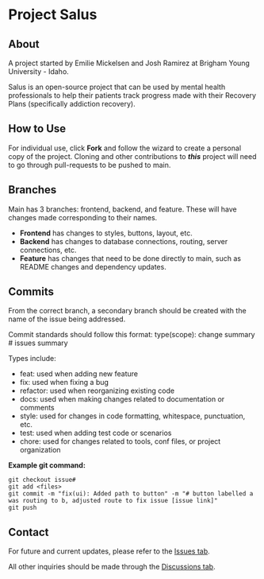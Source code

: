 # Project Salus

## About
A project started by Emilie Mickelsen and Josh Ramirez at Brigham Young University - Idaho.

Salus is an open-source project that can be used by mental health professionals to help their patients track progress made with their Recovery Plans (specifically addiction recovery).

## How to Use
For individual use, click **Fork** and follow the wizard to create a personal copy of the project. Cloning and other contributions to ***this*** project will need to go through pull-requests to be pushed to main.

## Branches
Main has 3 branches: frontend, backend, and feature. These will have changes made corresponding to their names.

- **Frontend** has changes to styles, buttons, layout, etc.
- **Backend** has changes to database connections, routing, server connections, etc.
- **Feature** has changes that need to be done directly to main, such as README changes and dependency updates.

## Commits

From the correct branch, a secondary branch should be created with the name of the issue being addressed.

Commit standards should follow this format: type(scope): change summary # issues summary

Types include:
- feat: used when adding new feature
- fix: used when fixing a bug
- refactor: used when reorganizing existing code
- docs: used when making changes related to documentation or comments
- style: used for changes in code formatting, whitespace, punctuation, etc.
- test: used when adding test code or scenarios
- chore: used for changes related to tools, conf files, or project organization

**Example git command:** 

```
git checkout issue#
git add <files>
git commit -m "fix(ui): Added path to button" -m "# button labelled a was routing to b, adjusted route to fix issue [issue link]"
git push 
```

## Contact

For future and current updates, please refer to the [Issues tab](https://github.com/emilie134340/salus/issues).

All other inquiries should be made through the [Discussions tab](https://github.com/emilie134340/salus/discussions). 